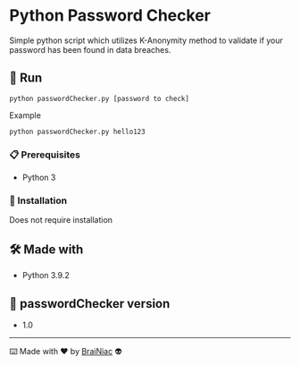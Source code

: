 # Python Password Checker

Simple python script which utilizes K-Anonymity method to validate if your password has been found in data breaches.

## 🚀 Run

 ```
python passwordChecker.py [password to check]
 ```
 Example
 ```
python passwordChecker.py hello123
 ```
### 📋 Prerequisites

- Python 3


### 🔧 Installation

Does not require installation


## 🛠️ Made with

- Python 3.9.2


## 📌 passwordChecker version

- 1.0

---

⌨️ Made with ❤️ by [BraiNiac](https://github.com/babyboydaprince) 👽
